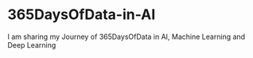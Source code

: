 # 365DaysOfData-in-AI
I am sharing my Journey of 365DaysOfData in AI, Machine Learning and Deep Learning
